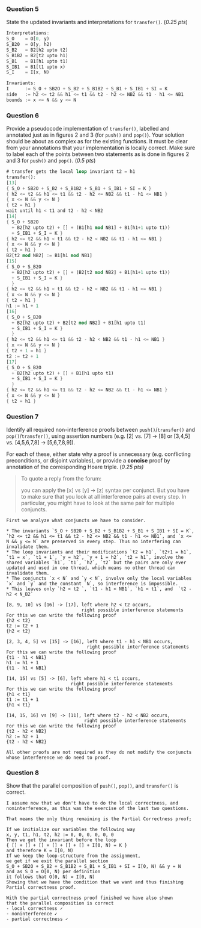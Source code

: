 ### Question 5

State the updated invariants and interpretations for `transfer()`. (*0.25 pts*)

````rust
Interpretations:
S_O    = O[0, y)
S_B20  = O[y, h2)
S_B2   = B2[h2 upto t2)
S_B1B2 = B2[t2 upto h1)
S_B1   = B1[h1 upto t1)
S_IB1  = B1[t1 upto x)
S_I    = I[x, N)

Invariants:
I      := S_O + SB2O + S_B2 + S_B1B2 + S_B1 + S_IB1 + SI = K
side   := h2 <= t2 && h1 <= t1 && t2 - h2 <= NB2 && t1 - h1 <= NB1
bounds := x <= N && y <= N
````

### Question 6

Provide a pseudocode implementation of `transfer()`, labelled and annotated just as in figures 2 and 3 (for `push()` and `pop()`). Your solution should be about as complex as for the existing functions. It must be clear from your annotations that your implementation is locally correct. Make sure to label each of the points between two statements as is done in figures 2 and 3 for `push()` and `pop()`. (*0.5 pts*)

````rust
# transfer gets the local loop invariant t2 = h1
transfer():
[13]
{ S_O + SB2O + S_B2 + S_B1B2 + S_B1 + S_IB1 + SI = K }
{ h2 <= t2 && h1 <= t1 && t2 - h2 <= NB2 && t1 - h1 <= NB1 }
{ x <= N && y <= N }
{ t2 = h1 }
wait until h1 < t1 and t2 - h2 < NB2
[14]
{ S_O + SB2O
  + B2[h2 upto t2) + [] + (B1[h1 mod NB1] + B1[h1+1 upto t1))
  + S_IB1 + S_I = K }
{ h2 <= t2 && h1 < t1 && t2 - h2 < NB2 && t1 - h1 <= NB1 }
{ x <= N && y <= N }
{ t2 = h1 }
B2[t2 mod NB2] := B1[h1 mod NB1]
[15]
{ S_O + S_B2O 
  + B2[h2 upto t2) + [] + (B2[t2 mod NB2] + B1[h1+1 upto t1))
  + S_IB1 + S_I = K }
  }
{ h2 <= t2 && h1 < t1 && t2 - h2 < NB2 && t1 - h1 <= NB1 }
{ x <= N && y <= N }
{ t2 = h1 }
h1 := h1 + 1
[16]
{ S_O + S_B2O 
  + B2[h2 upto t2) + B2[t2 mod NB2] + B1[h1 upto t1)
  + S_IB1 + S_I = K }
  }
{ h2 <= t2 && h1 <= t1 && t2 - h2 < NB2 && t1 - h1 <= NB1 }
{ x <= N && y <= N }
{ t2 + 1 = h1 }
t2 := t2 + 1
[17]
{ S_O + S_B2O 
  + B2[h2 upto t2) + [] + B1[h1 upto t1)
  + S_IB1 + S_I = K }
  }
{ h2 <= t2 && h1 <= t1 && t2 - h2 <= NB2 && t1 - h1 <= NB1 }
{ x <= N && y <= N }
{ t2 = h1 }
````

### Question 7

Identify all required non-interference proofs between `push()`/`transfer()` and `pop()`/`transfer()`, using assertion numbers (e.g. [2] vs. [7] -> [8] or [3,4,5] vs. [4,5,6,7,8] -> [5,6,7,8,9]).

For each of these, either state why a proof is unnecessary (e.g. conflicting preconditions, or disjoint variables), or provide a **concise** proof by annotation of the corresponding Hoare triple. (*0.25 pts)*

> To quote a reply from the forum:
>
> you can apply the [x] vs [y] -> [z] syntax per conjunct. But you have to make sure that you look at all interference pairs at every step. In particular, you might have to look at the same pair for multiple conjuncts.

````
First we analyze what conjuncts we have to consider.

* The invariants `S_O + SB2O + S_B2 + S_B1B2 + S_B1 + S_IB1 + SI = K`, `h2 <= t2 && h1 <= t1 && t2 - h2 <= NB2 && t1 - h1 <= NB1`, and `x <= N && y <= N` are preserved in every step. Thus no interfering can invalidate them.
* The loop invariants and their modifications `t2 = h1`, `t2+1 = h1`, `t1 = x`, `t1 + 1`, `y = h2`, `y + 1 = h2`, `t2 = h1`, involve the shared variables `h1`, `t1`, `h2`, `t2` but the pairs are only ever updated and used in one thread, which means no other thread can invalidate them.
* The conjuncts `x < N` and `y < N`, involve only the local variables `x` and `y` and the constant `N`, so interference is impossible.
* This leaves only `h2 < t2 `, `t1 - h1 < NB1`, `h1 < t1`, and  `t2 - h2 < N_B2`

[8, 9, 10] vs [16] -> [17], left where h2 < t2 occurs, 
                            right possible interference statements
For this we can write the following proof
{h2 < t2}
t2 := t2 + 1
{h2 < t2}

[2, 3, 4, 5] vs [15] -> [16], left where t1 - h1 < NB1 occurs,
                              right possible interference statements
For this we can write the following proof
{t1 - h1 < NB1}
h1 := h1 + 1
{t1 - h1 < NB1}

[14, 15] vs [5] -> [6], left where h1 < t1 occurs,
                        right possible interference statements
For this we can write the following proof
{h1 < t1}
t1 := t1 + 1
{h1 < t1}

[14, 15, 16] vs [9] -> [11], left where t2 - h2 < NB2 occurs,
                             right possible interference statements
For this we can write the following proof
{t2 - h2 < NB2}
h2 := h2 + 1
{t2 - h2 < NB2}

All other proofs are not required as they do not modify the conjuncts whose interference we do need to proof.
````

### Question 8

Show that the parallel composition of `push()`, `pop()`, and `transfer()` is correct.

````
I assume now that we don't have to do the local correctness, and noninterference, as this was the exercise of the last two questions.

That means the only thing remaining is the Partial Correctness proof;

If we initialize our variables the following way
x, y, t1, h1, t2, h2 := 0, 0, 0, 0, 0, 0
Then we get the invariant before the loop 
{ [] + [] + [] + [] + [] + [] + I[0, N) = K }
and therefore K = I[0, N)
If we keep the loop-structure from the assignment,
we get if we exit the parallel section
S_O + SB2O + S_B2 + S_B1B2 + S_B1 + S_IB1 + SI = I[0, N) && y = N
and as S_O = O[0, N) per definition 
it follows that O[0, N) = I[0, N)
Showing that we have the condition that we want and thus finishing
Partial correctness proof.

With the partial correctness proof finished we have also shown 
that the parallel composition is correct
- local correctness ✓
- noninterference ✓
- partial correctness ✓
````

